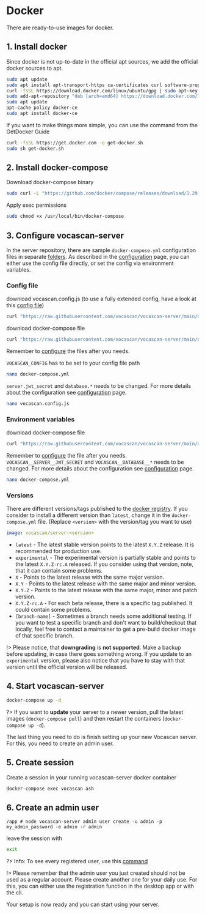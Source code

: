 # Docker

There are ready-to-use images for docker.

## 1. Install docker

Since docker is not up-to-date in the official apt sources, we add the official docker sources to apt.

```bash
sudo apt update
sudo apt install apt-transport-https ca-certificates curl software-properties-common
curl -fsSL https://download.docker.com/linux/ubuntu/gpg | sudo apt-key add -
sudo add-apt-repository "deb [arch=amd64] https://download.docker.com/linux/ubuntu focal stable"
sudo apt update
apt-cache policy docker-ce
sudo apt install docker-ce
```

If you want to make things more simple, you can use the command from the GetDocker Guide

```bash
curl -fsSL https://get.docker.com -o get-docker.sh
sudo sh get-docker.sh
```

## 2. Install docker-compose

Download docker-compose binary

```bash
sudo curl -L "https://github.com/docker/compose/releases/download/1.29.1/docker-compose-$(uname -s)-$(uname -m)" -o /usr/local/bin/docker-compose
```

Apply exec permissions

```bash
sudo chmod +x /usr/local/bin/docker-compose
```

## 3. Configure vocascan-server

In the server repository, there are sample `docker-compose.yml` configuration files in separate
[folders](https://github.com/vocascan/vocascan-server/tree/main/docker). As described in the
[configuration](vocascan-server/configuration) page, you can either use the config file directly, or set the config via
environment variables.

<!-- tabs:start -->

### **Config file**

download vocascan.config.js (to use a fully extended config, have a look at this
[config file](https://raw.githubusercontent.com/vocascan/vocascan-server/main/vocascan.config.example.js))

```bash
curl "https://raw.githubusercontent.com/vocascan/vocascan-server/main/docker/default/vocascan.config.js" -o vocascan.config.js
```

download docker-compose file

```bash
curl "https://raw.githubusercontent.com/vocascan/vocascan-server/main/docker/default/docker-compose.yml" -o docker-compose.yml
```

Remember to [configure](vocascan-server/configuration) the files after you needs.

`VOCASCAN_CONFIG` has to be set to your config file path

```bash
nano docker-compose.yml
```

`server.jwt_secret` and `database.*` needs to be changed. For more details about the configuration see
[configuration](vocascan-server/configuration) page.

```bash
nano vocascan.config.js
```

### **Environment variables**

download docker-compose file

```bash
curl "https://raw.githubusercontent.com/vocascan/vocascan-server/main/docker/use-env/docker-compose.yml" -o docker-compose.yml
```

Remember to [configure](vocascan-server/configuration) the file after you needs. `VOCASCAN__SERVER__JWT_SECRET` and
`VOCASCAN__DATABASE__*` needs to be changed. For more details about the configuration see
[configuration](vocascan-server/configuration) page.

```bash
nano docker-compose.yml
```

<!-- tabs:end -->

### Versions

There are different versions/tags published to the [docker registry](https://hub.docker.com/). If you consider to
install a different version than `latest`, change it in the `docker-compose.yml` file. (Replace `<version>` with the
version/tag you want to use)

```yml
image: vocascan/server:<version>
```

- `latest` - The latest stable version points to the latest `X.Y.Z` release. It is recommended for production use.
- `experimental` - The experimental version is partially stable and points to the latest `X.Y.Z-rc.A` released. If you
  consider using that version, note, that it can contain some problems.
- `X` - Points to the latest release with the same major version.
- `X.Y` - Points to the latest release with the same major and minor version.
- `X.Y.Z` - Points to the latest release with the same major, minor and patch version.
- `X.Y.Z-rc.A` - For each beta release, there is a specific tag published. It could contain some problems.
- `[branch-name]` - Sometimes a branch needs some additional testing. If you want to test a specific branch and don't
  want to build/checkout that locally, feel free to contact a maintainer to get a pre-build docker image of that
  specific branch.

!> Please notice, that **downgrading** is **not supported**. Make a backup before updating, in case there goes something
wrong. If you update to an `experimental` version, please also notice that you have to stay with that version until the
official version will be released.

## 4. Start vocascan-server

```bash
docker-compose up -d
```

?> If you want to **update** your server to a newer version, pull the latest images (`docker-compose pull`) and then
restart the containers (`docker-compose up -d`).

The last thing you need to do is finish setting up your new Vocascan server. For this, you need to create an admin user.

## 5. Create session

Create a session in your running vocascan-server docker container

```bash
docker-compose exec vocascan ash
```

## 6. Create an admin user

```
/app # node vocascan-server admin user create -u admin -p my_admin_password -e admin -r admin
```

leave the session with

```bash
exit
```

?> Info: To see every registered user, use this [command](vocascan-server/cli#list)

!> Please remember that the admin user you just created should not be used as a regular account. Please create another
one for your daily use. For this, you can either use the registration function in the desktop app or with the cli.

Your setup is now ready and you can start using your server.
